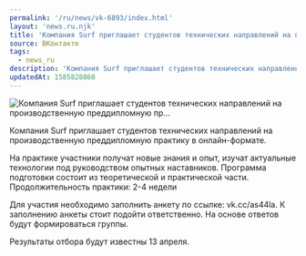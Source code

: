 ```yaml
---
permalink: '/ru/news/vk-6893/index.html'
layout: 'news.ru.njk'
title: 'Компания Surf приглашает студентов технических направлений на производственную преддипломную пр…'
source: ВКонтакте
tags:
  - news_ru
description: 'Компания Surf приглашает студентов технических направлений на производственную преддипломную пр…'
updatedAt: 1585828860
---
```

![Компания Surf приглашает студентов технических направлений на производственную преддипломную пр…](https://sun9-15.userapi.com/impg/c858424/v858424208/1b39a3/w7iazhttVPw.jpg?size=1280x720&quality=96&sign=35b14dd50e43a80a80bf07c50b8d2270&c_uniq_tag=Sy24REDweqbh881rPTJyLabr401O6RFl2MCP81dlynU&type=album)

Компания Surf приглашает студентов технических направлений на производственную преддипломную практику в онлайн-формате.

На практике участники получат новые знания и опыт, изучат актуальные технологии под руководством опытных наставников. Программа подготовки состоит из теоретической и практической части. Продолжительность практики: 2-4 недели

Для участия необходимо заполнить анкету по ссылке: vk.cc/as44la.
К заполнению анкеты стоит подойти ответственно. На основе ответов будут формироваться группы.

Результаты отбора будут известны 13 апреля.
